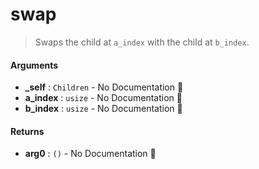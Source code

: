 # swap

>  Swaps the child at `a_index` with the child at `b_index`.

#### Arguments

- **\_self** : `Children` \- No Documentation 🚧
- **a\_index** : `usize` \- No Documentation 🚧
- **b\_index** : `usize` \- No Documentation 🚧

#### Returns

- **arg0** : `()` \- No Documentation 🚧